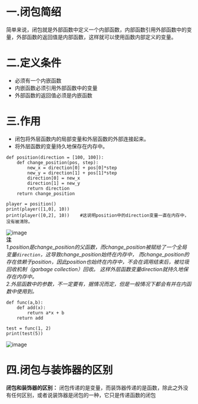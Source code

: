 # 一.闭包简绍
简单来说，闭包就是外部函数中定义一个内部函数，内部函数引用外部函数中的变量，外部函数的返回值是内部函数，这样就可以使用函数内部定义的变量。  

# 二.定义条件
- 必须有一个内嵌函数
- 内嵌函数必须引用外部函数中的变量
- 外部函数的返回值必须是内嵌函数

# 三.作用
- 闭包将外层函数内的局部变量和外层函数的外部连接起来。
- 将外层函数的变量持久地保存在内存中。
```
def position(direction = [100, 100]):
    def change_position(pos, step):
        new_x = direction[0] + pos[0]*step
        new_y = direction[1] + pos[1]*step
        direction[0] = new_x
        direction[1] = new_y
        return direction
    return change_position

player = position()
print(player([1,0], 10))
print(player([0,2], 10))    #这说明position中的direction变量一直在内存中，没有被清除。
```
![image](https://user-images.githubusercontent.com/96570699/175453757-9c7645a1-ee63-4ef6-b8e6-bd204353f8bf.png)  
**注**  
*1.position是change_position的父函数，而change_position被赋给了一个全局变量`direction`，这导致change_position始终在内存中，
而change_position的存在依赖于position，因此position也始终在内存中，不会在调用结束后，被垃圾回收机制（garbage collection）回收。
这样外层函数变量direction就持久地保存在内存中。*  
*2.外层函数中的参数，不一定要有，据情况而定，但是一般情况下都会有并在内函数中使用到。*  
```
def func(a,b):
    def add(x):
        return a*x + b
    return add

test = func(1, 2)
print(test(5))
```  
![image](https://user-images.githubusercontent.com/96570699/175457064-9afce007-0edd-4bfb-a346-7425baa02bc5.png)  

# 四.闭包与装饰器的区别
**闭包和装饰器的区别：** 闭包传递的是变量，而装饰器传递的是函数，除此之外没有任何区别，或者说装饰器是闭包的一种，它只是传递函数的闭包
